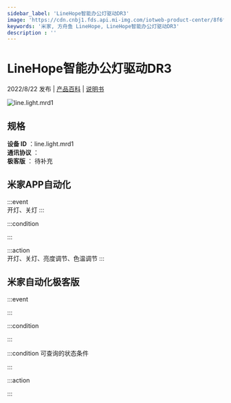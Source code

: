 ```yaml
---
sidebar_label: 'LineHope智能办公灯驱动DR3'
image: 'https://cdn.cnbj1.fds.api.mi-img.com/iotweb-product-center/8f6f0e2be6509489cb9dccf4109a993b_1642469037282.png?GalaxyAccessKeyId=AKVGLQWBOVIRQ3XLEW&Expires=9223372036854775807&Signature=m2U5pMkO14sfHpobEMAorJC1JGU='
keywords: '米家, 方舟鱼 LineHope, LineHope智能办公灯驱动DR3'
description : ''
---
```

# LineHope智能办公灯驱动DR3

2022/8/22 发布 | [产品百科](https://home.mi.com/webapp/content/baike/product/index.html?model=line.light.mrd1/) | [说明书](https://home.mi.com/views/introduction.html?model=line.light.mrd1&region=cn)

![line.light.mrd1](https://cdn.cnbj1.fds.api.mi-img.com/iotweb-product-center/8f6f0e2be6509489cb9dccf4109a993b_1642469037282.png?GalaxyAccessKeyId=AKVGLQWBOVIRQ3XLEW&Expires=9223372036854775807&Signature=m2U5pMkO14sfHpobEMAorJC1JGU=)

## 规格  
> 
**设备 ID** ：line.light.mrd1  
**通讯协议** ：  
**极客版**  ： 待补充 


## 米家APP自动化  

:::event  
开灯、关灯
:::

:::condition  

:::

:::action   
开灯、关灯、亮度调节、色温调节
:::

## 米家自动化极客版  

:::event  

:::

:::condition  

:::

:::condition 可查询的状态条件  

:::

:::action  

:::

        
